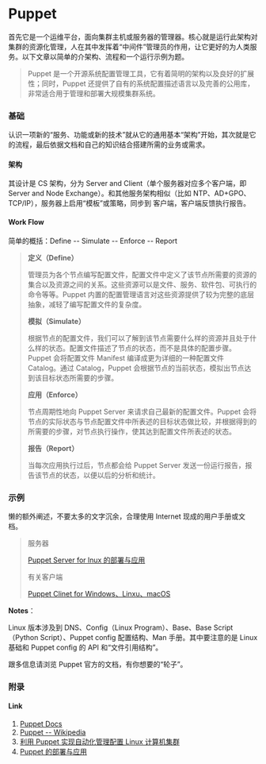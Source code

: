 # Puppet

首先它是一个运维平台，面向集群主机或服务器的管理器。核心就是运行此架构对集群的资源化管理，人在其中发挥着“中间件”管理员的作用，让它更好的为人类服务。以下文章以简单的介架构、流程和一个运行示例为题。

> Puppet 是一个开源系统配置管理工具，它有着简明的架构以及良好的扩展性；同时，Puppet 还提供了自有的系统配置描述语言以及完善的公用库，非常适合用于管理和部署大规模集群系统。

### 基础

认识一项新的“服务、功能或新的技术”就从它的通用基本“架构”开始，其次就是它的流程，最后依据文档和自己的知识结合搭建所需的业务或需求。

#### 架构

其设计是 CS 架构，分为 Server and Client（单个服务器对应多个客户端，即 Server and Node Exchange）。和其他服务架构相似（比如 NTP、AD+GPO、TCP/IP），服务器上启用“模板”或策略，同步到 客户端，客户端反馈执行报告。

#### Work Flow

简单的概括：Define  -- Simulate  -- Enforce  -- Report

> **定义（Define）**
>
> 管理员为各个节点编写配置文件，配置文件中定义了该节点所需要的资源的集合以及资源之间的关系。这些资源可以是文件、服务、软件包、可执行的命令等等。Puppet 内置的配置管理语言对这些资源提供了较为完整的底层抽象，减轻了编写配置文件的复杂度。
>
> **模拟（Simulate）**
>
> 根据节点的配置文件，我们可以了解到该节点需要什么样的资源并且处于什么样的状态。配置文件描述了节点的状态，而不是具体的配置步骤。Puppet 会将配置文件 Manifest 编译成更为详细的一种配置文件 Catalog。通过 Catalog，Puppet 会根据节点的当前状态，模拟出节点达到该目标状态所需要的步骤。
>
> **应用（Enforce）**
>
> 节点周期性地向 Puppet Server 来请求自己最新的配置文件。Puppet 会将节点的实际状态与节点配置文件中所表述的目标状态做比较，并根据得到的所需要的步骤，对节点执行操作，使其达到配置文件所表述的状态。
>
> **报告（Report）**
>
> 当每次应用执行过后，节点都会给 Puppet Server 发送一份运行报告，报告该节点的状态，以便以后的分析和统计。

### 示例

懒的额外阐述，不要太多的文字沉余，合理使用 Internet 现成的用户手册或文档。

> 服务器
>
> [Puppet Server for lnux 的部署与应用](https://juejin.im/entry/5d2db5eef265da1b7c614c2c)
>
> 有关客户端
>
> [Puppet Clinet for Windows、Linxu、macOS](https://puppet.com/docs/puppetserver/5.3/install_from_packages.html)

**Notes**：

Linux 版本涉及到 DNS、Config（Linux Program）、Base、Base Script（Python Script）、Puppet config 配置结构、Man 手册。其中要注意的是 Linux 基础和 Puppet config 的 API 和“文件引用结构”。

跟多信息请浏览 Puppet 官方的文档，有你想要的“轮子”。

### 附录

#### Link

1. [Puppet Docs](https://puppet.com/docs/)
2. [Puppet  -- Wikipedia](https://en.wikipedia.org/wiki/Puppet_(company))
3. [利用 Puppet 实现自动化管理配置 Linux 计算机集群](https://www.ibm.com/developerworks/cn/opensource/os-cn-puppet/index.html)
4. [Puppet 的部署与应用](https://juejin.im/entry/5d2db5eef265da1b7c614c2c)